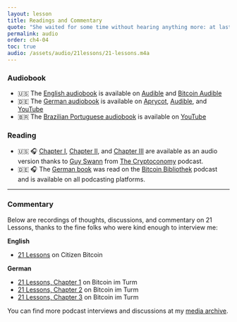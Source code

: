 ```yaml
---
layout: lesson
title: Readings and Commentary
quote: "She waited for some time without hearing anything more: at last came a rumbling of little cart-wheels, and the sound of a good many voices all talking together"
permalink: audio
order: ch4-04
toc: true
audio: /assets/audio/21lessons/21-lessons.m4a
---
```


### Audiobook

- 🇺🇸 The [English audiobook][en-audible] is available on [Audible][en-audible] and [Bitcoin Audible][en-guy]
- 🇩🇪 The [German audiobook][de-audible] is available on [Aprycot][de-aprycot], [Audible][de-audible], and [YouTube][de-youtube]
- 🇧🇷 The [Brazilian Portuguese audiobook][br-yt] is available on [YouTube][br-yt]

[de-aprycot]: https://aprycot.media/blog/gigis-21-lektionen-hoerbuch/
[de-audible]: https://amzn.to/3khg7Z3
[de-youtube]: https://youtu.be/36zfTwKDcLM
[br-yt]: https://youtu.be/B2-yU3IfAi8
[en-audible]: https://amzn.to/2ZeUsYX
[en-guy]: https://anchor.fm/thecryptoconomy/episodes/CryptoQuikRead_256---21-Lessons-of-the-Bitcoin-Rabbit-Hole---Chapter-1-e47u83

### Reading

- 🇺🇸 🎧 [Chapter I][ch1-audio], [Chapter II][ch2-audio], and [Chapter
  III][ch3-audio] are available as an audio version thanks to [Guy Swann] from
  [The Cryptoconomy][cryptoconomy] podcast.
- 🇩🇪 🎧 The [German book][de-bibliothek] was read on the [Bitcoin Bibliothek][bibliothek-pod] podcast and is available on all podcasting platforms.

---

### Commentary

Below are recordings of thoughts, discussions, and commentary on 21 Lessons,
thanks to the fine folks who were kind enough to interview me:

**English**

- [21 Lessons][cb38] on Citizen Bitcoin

**German**

- [21 Lessons, Chapter 1][turm8] on Bitcoin im Turm
- [21 Lessons, Chapter 2][turm9] on Bitcoin im Turm
- [21 Lessons, Chapter 3][turm10] on Bitcoin im Turm

You can find more podcast interviews and discussions at my [media archive][media].

[media]: https://dergigi.com/media/

[ch1-audio]: https://anchor.fm/thecryptoconomy/episodes/CryptoQuikRead_256---21-Lessons-of-the-Bitcoin-Rabbit-Hole---Chapter-1-e47u83
[ch2-audio]: https://anchor.fm/thecryptoconomy/episodes/CryptoQuikRead_257---21-Lessons-of-the-Bitcoin-Rabbit-Hole---Chapter-2-e489f9
[ch3-audio]: https://anchor.fm/thecryptoconomy/episodes/CryptoQuikRead_258---21-Lessons-of-the-Bitcoin-Rabbit-Hole---Chapter-3-e48kao
[Guy Swann]: https://twitter.com/TheCryptoconomy
[cryptoconomy]: https://cryptoconomy.life/
[cb38]: https://citizenbitcoin.world/episodes/gigi-21-lessons-from-down-the-bitcoin
[turm8]: https://media.zencast.fm/bitcoin-im-turm/episodes/8
[turm9]: https://media.zencast.fm/bitcoin-im-turm/episodes/9
[turm10]: https://media.zencast.fm/bitcoin-im-turm/episodes/10
[de-bibliothek]: https://pod.link/1611020042/episode/959dbb77d4d2d032b29e9e814aac94f6
[bibliothek-pod]: https://pod.link/1611020042/
